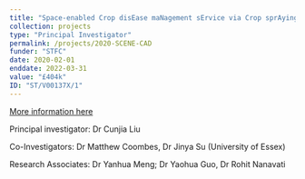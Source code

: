 ```yaml
---
title: "Space-enabled Crop disEase maNagement sErvice via Crop sprAying Drones"
collection: projects
type: "Principal Investigator"
permalink: /projects/2020-SCENE-CAD
funder: "STFC"
date: 2020-02-01
enddate: 2022-03-31
value: "£404k"
ID: "ST/V00137X/1"
---
```


[More information here](https://gtr.ukri.org/projects?ref=ST%2FV00137X%2F1)

Principal investigator: Dr Cunjia Liu

Co-Investigators: Dr Matthew Coombes, Dr Jinya Su (University of Essex)

Research Associates: Dr Yanhua Meng; Dr Yaohua Guo, Dr Rohit Nanavati

